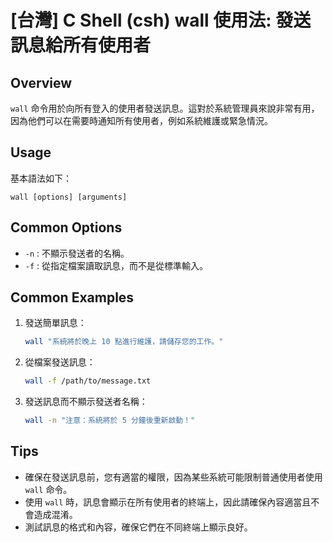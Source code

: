 # [台灣] C Shell (csh) wall 使用法: 發送訊息給所有使用者

## Overview
`wall` 命令用於向所有登入的使用者發送訊息。這對於系統管理員來說非常有用，因為他們可以在需要時通知所有使用者，例如系統維護或緊急情況。

## Usage
基本語法如下：
```
wall [options] [arguments]
```

## Common Options
- `-n` : 不顯示發送者的名稱。
- `-f` : 從指定檔案讀取訊息，而不是從標準輸入。

## Common Examples
1. 發送簡單訊息：
   ```bash
   wall "系統將於晚上 10 點進行維護，請儲存您的工作。"
   ```

2. 從檔案發送訊息：
   ```bash
   wall -f /path/to/message.txt
   ```

3. 發送訊息而不顯示發送者名稱：
   ```bash
   wall -n "注意：系統將於 5 分鐘後重新啟動！"
   ```

## Tips
- 確保在發送訊息前，您有適當的權限，因為某些系統可能限制普通使用者使用 `wall` 命令。
- 使用 `wall` 時，訊息會顯示在所有使用者的終端上，因此請確保內容適當且不會造成混淆。
- 測試訊息的格式和內容，確保它們在不同終端上顯示良好。